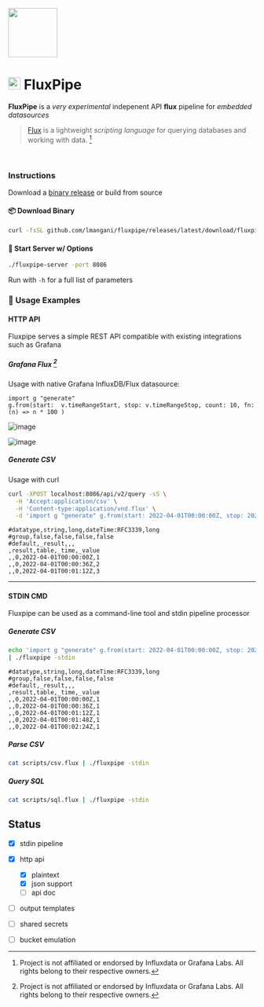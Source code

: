 <img src="https://user-images.githubusercontent.com/1423657/161867564-4b3fc400-95e5-424c-9210-604d5671a85e.png" width=100 />

# <img src="https://user-images.githubusercontent.com/1423657/162334409-293641a0-712a-45b7-96f2-30f9ca3bc22e.gif" width=25 /> FluxPipe

**FluxPipe** is a *very experimental* indepenent API **flux** pipeline for *embedded datasources*

> [Flux](https://github.com/influxdata/flux) is a lightweight *scripting language* for querying databases and working with data. [^1]


<br>

### Instructions
Download a [binary release](https://github.com/lmangani/fluxpipe/releases/) or build from source


#### 📦 Download Binary
```bash
curl -fsSL github.com/lmangani/fluxpipe/releases/latest/download/fluxpipe-server -O && chmod +x fluxpipe-server
```
#### 🔌 Start Server w/ Options
```bash
./fluxpipe-server -port 8086
```

Run with `-h` for a full list of parameters

### 🐛 Usage Examples
#### HTTP API
Fluxpipe serves a simple REST API compatible with existing integrations such as Grafana

##### Grafana Flux [^1]
Usage with native Grafana InfluxDB/Flux datasource:
```
import g "generate" 
g.from(start:  v.timeRangeStart, stop: v.timeRangeStop, count: 10, fn: (n) => n * 100 )
```
![image](https://user-images.githubusercontent.com/1423657/162274743-b454d3e6-e678-43aa-8ad6-8d612f2857b5.png)

![image](https://user-images.githubusercontent.com/1423657/162428332-77d869a2-d02b-443d-a3ef-3df1fbf899f6.png)

##### Generate CSV
Usage with curl

```bash
curl -XPOST localhost:8086/api/v2/query -sS \
  -H 'Accept:application/csv' \
  -H 'Content-type:application/vnd.flux' \
  -d 'import g "generate" g.from(start: 2022-04-01T00:00:00Z, stop: 2022-04-01T00:03:00Z, count: 3, fn: (n) => n)'
```
```flux
#datatype,string,long,dateTime:RFC3339,long
#group,false,false,false,false
#default,_result,,,
,result,table,_time,_value
,,0,2022-04-01T00:00:00Z,1
,,0,2022-04-01T00:00:36Z,2
,,0,2022-04-01T00:01:12Z,3
```

------

#### STDIN CMD
Fluxpipe can be used as a command-line tool and stdin pipeline processor

##### Generate CSV
```bash
echo 'import g "generate" g.from(start: 2022-04-01T00:00:00Z, stop: 2022-04-01T00:03:00Z, count: 5, fn: (n) => 1)' \
| ./fluxpipe -stdin
```
```csv
#datatype,string,long,dateTime:RFC3339,long
#group,false,false,false,false
#default,_result,,,
,result,table,_time,_value
,,0,2022-04-01T00:00:00Z,1
,,0,2022-04-01T00:00:36Z,1
,,0,2022-04-01T00:01:12Z,1
,,0,2022-04-01T00:01:48Z,1
,,0,2022-04-01T00:02:24Z,1
```
##### Parse CSV
```bash
cat scripts/csv.flux | ./fluxpipe -stdin
```
##### Query SQL
```bash
cat scripts/sql.flux | ./fluxpipe -stdin
```



## Status
- [x] stdin pipeline
- [x] http api
  - [x] plaintext
  - [x] json support
  - [ ] api doc
- [ ] output templates
- [ ] shared secrets
- [ ] bucket emulation


[^1]: Project is not affiliated or endorsed by Influxdata or Grafana Labs. All rights belong to their respective owners.

